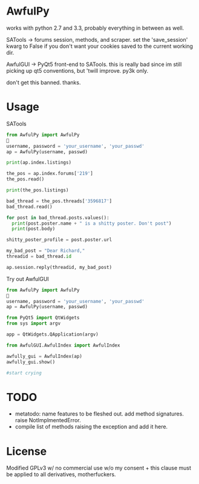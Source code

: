 AwfulPy
=======

works with python 2.7 and 3.3, probably everything in between as well. 

SATools -> forums session, methods, and scraper. 
    set the 'save_session' kwarg to False if you don't want your cookies saved to the current working dir.

AwfulGUI -> PyQt5 front-end to SATools. 
    this is really bad since im still picking up qt5 conventions, but 'twill improve. py3k only.

don't get this banned. thanks.

Usage
=======


SATools
```python
from AwfulPy import AwfulPy

username, password = 'your_username', 'your_passwd'
ap = AwfulPy(username, passwd)

print(ap.index.listings)

the_pos = ap.index.forums['219']
the_pos.read()

print(the_pos.listings)

bad_thread = the_pos.threads['3596817']
bad_thread.read()

for post in bad_thread.posts.values():
  print(post.poster.name + " is a shitty poster. Don't post")
  print(post.body)

shitty_poster_profile = post.poster.url

my_bad_post = "Dear Richard,"
threadid = bad_thread.id

ap.session.reply(threadid, my_bad_post)


```

Try out AwfulGUI

```python
from AwfulPy import AwfulPy

username, password = 'your_username', 'your_passwd'
ap = AwfulPy(username, passwd)

from PyQt5 import QtWidgets
from sys import argv

app = QtWidgets.QApplication(argv)

from AwfulGUI.AwfulIndex import AwfulIndex

awfully_gui = AwfulIndex(ap)
awfully_gui.show()

#start crying
```

TODO
====

+ metatodo: name features to be fleshed out. add method signatures. raise NotImplmentedError.
+ compile list of methods raising the exception and add it here.



License
========

Modified GPLv3 w/ no commercial use w/o my consent + this clause must be applied to all derivatives, motherfuckers.
